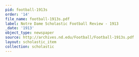 ```yaml
---
pid: football-1913s
order: '14'
file_name: football-1913s.pdf
label: Notre Dame Scholastic Football Review - 1913
_date: '1913'
object_type: newspaper
source: http://archives.nd.edu/Football/Football-1913s.pdf
layout: scholastic_item
collection: scholastic
---
```

